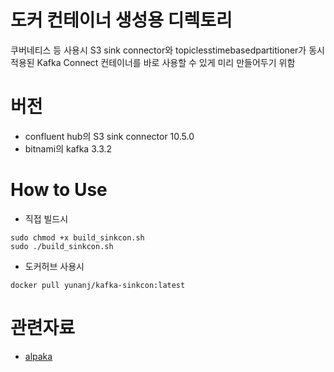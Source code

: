 # 도커 컨테이너 생성용 디렉토리
쿠버네티스 등 사용시 S3 sink connector와 topiclesstimebasedpartitioner가 동시 적용된 Kafka Connect 컨테이너를 바로 사용할 수 있게 미리 만들어두기 위함

# 버전
- confluent hub의 S3 sink connector 10.5.0
- bitnami의 kafka 3.3.2

# How to Use
- 직접 빌드시
```
sudo chmod +x build_sinkcon.sh
sudo ./build_sinkcon.sh
```

- 도커허브 사용시
```
docker pull yunanj/kafka-sinkcon:latest
```

# 관련자료
- [alpaka](https://github.com/haje01/alpaka)
